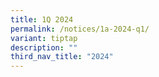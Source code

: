 ```yaml
---
title: 1Q 2024
permalink: /notices/1a-2024-q1/
variant: tiptap
description: ""
third_nav_title: "2024"
---
```

